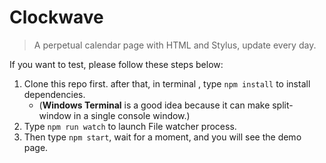 # Clockwave  

> A perpetual calendar page with HTML and Stylus, update every day.  

If you want to test, please follow these steps below:  

1. Clone this repo first. after that, in terminal , type `npm install` to install dependencies. 
   - (**Windows Terminal** is a good idea because it can make split-window in a single console window.)
2. Type `npm run watch` to launch File watcher process.  
3. Then type `npm start`, wait for a moment, and you will see the demo page. 

